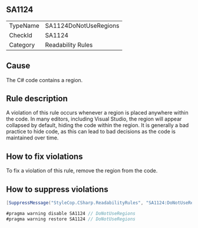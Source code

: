 ﻿## SA1124

<table>
<tr>
  <td>TypeName</td>
  <td>SA1124DoNotUseRegions</td>
</tr>
<tr>
  <td>CheckId</td>
  <td>SA1124</td>
</tr>
<tr>
  <td>Category</td>
  <td>Readability Rules</td>
</tr>
</table>

## Cause

The C# code contains a region.

## Rule description

A violation of this rule occurs whenever a region is placed anywhere within the code. In many editors, including Visual Studio, the region will appear collapsed by default, hiding the code within the region. It is generally a bad practice to hide code, as this can lead to bad decisions as the code is maintained over time.

## How to fix violations

To fix a violation of this rule, remove the region from the code.

## How to suppress violations

```csharp
[SuppressMessage("StyleCop.CSharp.ReadabilityRules", "SA1124:DoNotUseRegions", Justification = "Reviewed.")]
```

```csharp
#pragma warning disable SA1124 // DoNotUseRegions
#pragma warning restore SA1124 // DoNotUseRegions
```
